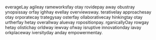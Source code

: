 everageLay agileay rameworksfay otay rovidepay away obustray ynopsissay orfay ighhay evellay overviewsway. terativeIay approachesay otay orporatecay trategysay osterfay ollaborativecay hinkingtay otay urtherfay hetay overallway aluevay ropositionpay. rganicallyOay rowgay hetay olistichay orldway iewvay ofway isruptive
innovationday iavay orkplaceway iversityday anday empowermentay.
